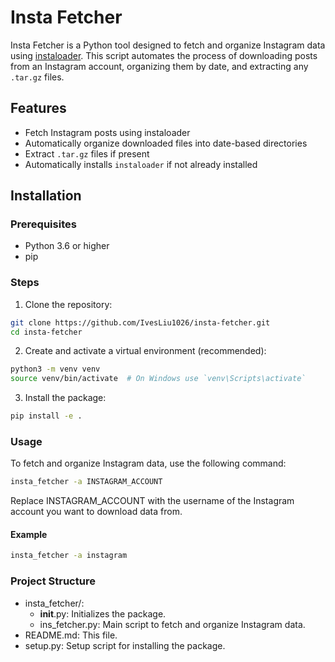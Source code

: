 # Insta Fetcher

Insta Fetcher is a Python tool designed to fetch and organize Instagram data using [instaloader](https://instaloader.github.io/). This script automates the process of downloading posts from an Instagram account, organizing them by date, and extracting any `.tar.gz` files.

## Features

- Fetch Instagram posts using instaloader
- Automatically organize downloaded files into date-based directories
- Extract `.tar.gz` files if present
- Automatically installs `instaloader` if not already installed

## Installation

### Prerequisites

- Python 3.6 or higher
- pip

### Steps

1. Clone the repository:

```bash
git clone https://github.com/IvesLiu1026/insta-fetcher.git
cd insta-fetcher
```

2. Create and activate a virtual environment (recommended):
```bash
python3 -m venv venv
source venv/bin/activate  # On Windows use `venv\Scripts\activate`
```

3. Install the package:
```bash
pip install -e .
```

### Usage

To fetch and organize Instagram data, use the following command:

```bash
insta_fetcher -a INSTAGRAM_ACCOUNT
```

Replace INSTAGRAM_ACCOUNT with the username of the Instagram account you want to download data from.

#### Example
```bash
insta_fetcher -a instagram
```

### Project Structure

- insta_fetcher/:
  - __init__.py: Initializes the package.
  - ins_fetcher.py: Main script to fetch and organize Instagram data.
- README.md: This file.
- setup.py: Setup script for installing the package.